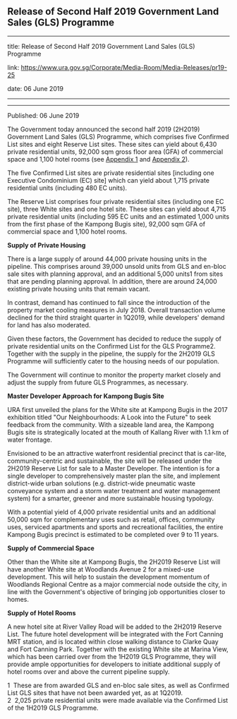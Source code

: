 ## Release of Second Half 2019 Government Land Sales (GLS) Programme

---

title: Release of Second Half 2019 Government Land Sales (GLS) Programme

link: https://www.ura.gov.sg/Corporate/Media-Room/Media-Releases/pr19-25

date: 06 June 2019

---

---

Published: 06 June 2019

The Government today announced the second half 2019 (2H2019) Government Land Sales (GLS) Programme, which comprises five Confirmed List sites and eight Reserve List sites. These sites can yield about 6,430 private residential units, 92,000 sqm gross floor area (GFA) of commercial space and 1,100 hotel rooms (see [Appendix 1](https://www.ura.gov.sg/-/media/Corporate/Media-Room/2019/Jun/pr19-25a(2).pdf) and [Appendix 2](https://www.ura.gov.sg/-/media/Corporate/Media-Room/2019/Jun/pr19-25b(3).pdf)).

The five Confirmed List sites are private residential sites \[including one Executive Condominium (EC) site\] which can yield about 1,715 private residential units (including 480 EC units).

The Reserve List comprises four private residential sites (including one EC site), three White sites and one hotel site. These sites can yield about 4,715 private residential units (including 595 EC units and an estimated 1,000 units from the first phase of the Kampong Bugis site), 92,000 sqm GFA of commercial space and 1,100 hotel rooms.

**Supply of Private Housing**

There is a large supply of around 44,000 private housing units in the pipeline. This comprises around 39,000 unsold units from GLS and en-bloc sale sites with planning approval, and an additional 5,000 units1 from sites that are pending planning approval. In addition, there are around 24,000 existing private housing units that remain vacant.

In contrast, demand has continued to fall since the introduction of the property market cooling measures in July 2018. Overall transaction volume declined for the third straight quarter in 1Q2019, while developers' demand for land has also moderated.

Given these factors, the Government has decided to reduce the supply of private residential units on the Confirmed List for the GLS Programme2. Together with the supply in the pipeline, the supply for the 2H2019 GLS Programme will sufficiently cater to the housing needs of our population.

The Government will continue to monitor the property market closely and adjust the supply from future GLS Programmes, as necessary.

**Master Developer Approach for Kampong Bugis Site**

URA first unveiled the plans for the White site at Kampong Bugis in the 2017 exhibition titled "Our Neighbourhoods: A Look into the Future" to seek feedback from the community. With a sizeable land area, the Kampong Bugis site is strategically located at the mouth of Kallang River with 1.1 km of water frontage.

Envisioned to be an attractive waterfront residential precinct that is car-lite, community-centric and sustainable, the site will be released under the 2H2019 Reserve List for sale to a Master Developer. The intention is for a single developer to comprehensively master plan the site, and implement district-wide urban solutions (e.g. district-wide pneumatic waste conveyance system and a storm water treatment and water management system) for a smarter, greener and more sustainable housing typology.

With a potential yield of 4,000 private residential units and an additional 50,000 sqm for complementary uses such as retail, offices, community uses, serviced apartments and sports and recreational facilities, the entire Kampong Bugis precinct is estimated to be completed over 9 to 11 years.

**Supply of Commercial Space**

Other than the White site at Kampong Bugis, the 2H2019 Reserve List will have another White site at Woodlands Avenue 2 for a mixed-use development. This will help to sustain the development momentum of Woodlands Regional Centre as a major commercial node outside the city, in line with the Government's objective of bringing job opportunities closer to homes.

**Supply of Hotel Rooms**

A new hotel site at River Valley Road will be added to the 2H2019 Reserve List. The future hotel development will be integrated with the Fort Canning MRT station, and is located within close walking distance to Clarke Quay and Fort Canning Park. Together with the existing White site at Marina View, which has been carried over from the 1H2019 GLS Programme, they will provide ample opportunities for developers to initiate additional supply of hotel rooms over and above the current pipeline supply.

1  These are from awarded GLS and en-bloc sale sites, as well as Confirmed List GLS sites that have not been awarded yet, as at 1Q2019.  
2  2,025 private residential units were made available via the Confirmed List of the 1H2019 GLS Programme.
